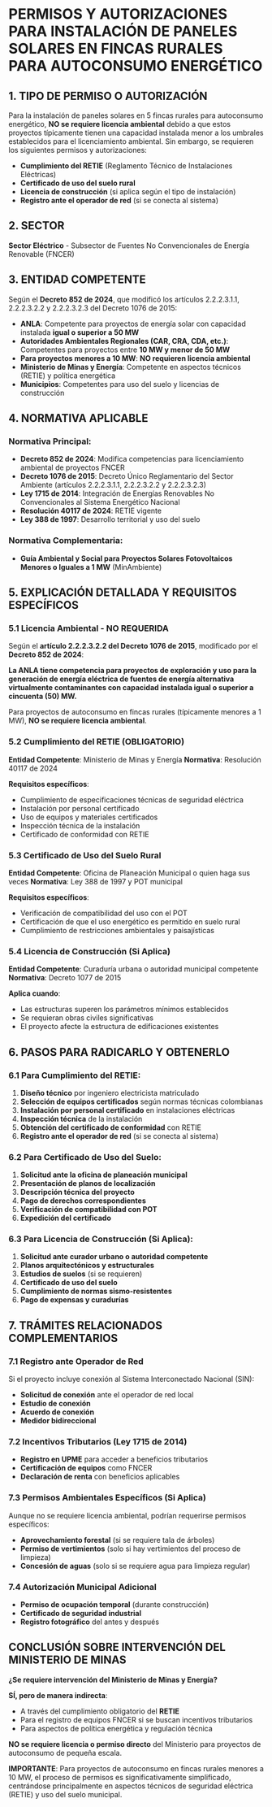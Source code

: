 # PERMISOS Y AUTORIZACIONES PARA INSTALACIÓN DE PANELES SOLARES EN FINCAS RURALES PARA AUTOCONSUMO ENERGÉTICO

## 1. TIPO DE PERMISO O AUTORIZACIÓN

Para la instalación de paneles solares en 5 fincas rurales para autoconsumo energético, **NO se requiere licencia ambiental** debido a que estos proyectos típicamente tienen una capacidad instalada menor a los umbrales establecidos para el licenciamiento ambiental. Sin embargo, se requieren los siguientes permisos y autorizaciones:

- **Cumplimiento del RETIE** (Reglamento Técnico de Instalaciones Eléctricas)
- **Certificado de uso del suelo rural**
- **Licencia de construcción** (si aplica según el tipo de instalación)
- **Registro ante el operador de red** (si se conecta al sistema)

## 2. SECTOR

**Sector Eléctrico** - Subsector de Fuentes No Convencionales de Energía Renovable (FNCER)

## 3. ENTIDAD COMPETENTE

Según el **Decreto 852 de 2024**, que modificó los artículos 2.2.2.3.1.1, 2.2.2.3.2.2 y 2.2.2.3.2.3 del Decreto 1076 de 2015:

- **ANLA**: Competente para proyectos de energía solar con capacidad instalada **igual o superior a 50 MW**
- **Autoridades Ambientales Regionales (CAR, CRA, CDA, etc.)**: Competentes para proyectos entre **10 MW y menor de 50 MW**
- **Para proyectos menores a 10 MW**: **NO requieren licencia ambiental**
- **Ministerio de Minas y Energía**: Competente en aspectos técnicos (RETIE) y política energética
- **Municipios**: Competentes para uso del suelo y licencias de construcción

## 4. NORMATIVA APLICABLE

### Normativa Principal:

- **Decreto 852 de 2024**: Modifica competencias para licenciamiento ambiental de proyectos FNCER
- **Decreto 1076 de 2015**: Decreto Único Reglamentario del Sector Ambiente (artículos 2.2.2.3.1.1, 2.2.2.3.2.2 y 2.2.2.3.2.3)
- **Ley 1715 de 2014**: Integración de Energías Renovables No Convencionales al Sistema Energético Nacional
- **Resolución 40117 de 2024**: RETIE vigente
- **Ley 388 de 1997**: Desarrollo territorial y uso del suelo

### Normativa Complementaria:

- **Guía Ambiental y Social para Proyectos Solares Fotovoltaicos Menores o Iguales a 1 MW** (MinAmbiente)

## 5. EXPLICACIÓN DETALLADA Y REQUISITOS ESPECÍFICOS

### 5.1 Licencia Ambiental - NO REQUERIDA

Según el **artículo 2.2.2.3.2.2 del Decreto 1076 de 2015**, modificado por el **Decreto 852 de 2024**:

**La ANLA tiene competencia para proyectos de exploración y uso para la generación de energía eléctrica de fuentes de energía alternativa virtualmente contaminantes con capacidad instalada igual o superior a cincuenta (50) MW.**

Para proyectos de autoconsumo en fincas rurales (típicamente menores a 1 MW), **NO se requiere licencia ambiental**.

### 5.2 Cumplimiento del RETIE (OBLIGATORIO)

**Entidad Competente**: Ministerio de Minas y Energía
**Normativa**: Resolución 40117 de 2024

**Requisitos específicos**:

- Cumplimiento de especificaciones técnicas de seguridad eléctrica
- Instalación por personal certificado
- Uso de equipos y materiales certificados
- Inspección técnica de la instalación
- Certificado de conformidad con RETIE

### 5.3 Certificado de Uso del Suelo Rural

**Entidad Competente**: Oficina de Planeación Municipal o quien haga sus veces
**Normativa**: Ley 388 de 1997 y POT municipal

**Requisitos específicos**:

- Verificación de compatibilidad del uso con el POT
- Certificación de que el uso energético es permitido en suelo rural
- Cumplimiento de restricciones ambientales y paisajísticas

### 5.4 Licencia de Construcción (Si Aplica)

**Entidad Competente**: Curaduría urbana o autoridad municipal competente
**Normativa**: Decreto 1077 de 2015

**Aplica cuando**:

- Las estructuras superen los parámetros mínimos establecidos
- Se requieran obras civiles significativas
- El proyecto afecte la estructura de edificaciones existentes

## 6. PASOS PARA RADICARLO Y OBTENERLO

### 6.1 Para Cumplimiento del RETIE:

1. **Diseño técnico** por ingeniero electricista matriculado
2. **Selección de equipos certificados** según normas técnicas colombianas
3. **Instalación por personal certificado** en instalaciones eléctricas
4. **Inspección técnica** de la instalación
5. **Obtención del certificado de conformidad** con RETIE
6. **Registro ante el operador de red** (si se conecta al sistema)

### 6.2 Para Certificado de Uso del Suelo:

1. **Solicitud ante la oficina de planeación municipal**
2. **Presentación de planos de localización**
3. **Descripción técnica del proyecto**
4. **Pago de derechos correspondientes**
5. **Verificación de compatibilidad con POT**
6. **Expedición del certificado**

### 6.3 Para Licencia de Construcción (Si Aplica):

1. **Solicitud ante curador urbano o autoridad competente**
2. **Planos arquitectónicos y estructurales**
3. **Estudios de suelos** (si se requieren)
4. **Certificado de uso del suelo**
5. **Cumplimiento de normas sismo-resistentes**
6. **Pago de expensas y curadurías**

## 7. TRÁMITES RELACIONADOS COMPLEMENTARIOS

### 7.1 Registro ante Operador de Red

Si el proyecto incluye conexión al Sistema Interconectado Nacional (SIN):

- **Solicitud de conexión** ante el operador de red local
- **Estudio de conexión**
- **Acuerdo de conexión**
- **Medidor bidireccional**

### 7.2 Incentivos Tributarios (Ley 1715 de 2014)

- **Registro en UPME** para acceder a beneficios tributarios
- **Certificación de equipos** como FNCER
- **Declaración de renta** con beneficios aplicables

### 7.3 Permisos Ambientales Específicos (Si Aplica)

Aunque no se requiere licencia ambiental, podrían requerirse permisos específicos:

- **Aprovechamiento forestal** (si se requiere tala de árboles)
- **Permiso de vertimientos** (solo si hay vertimientos del proceso de limpieza)
- **Concesión de aguas** (solo si se requiere agua para limpieza regular)

### 7.4 Autorización Municipal Adicional

- **Permiso de ocupación temporal** (durante construcción)
- **Certificado de seguridad industrial**
- **Registro fotográfico** del antes y después

## CONCLUSIÓN SOBRE INTERVENCIÓN DEL MINISTERIO DE MINAS

**¿Se requiere intervención del Ministerio de Minas y Energía?**

**SÍ, pero de manera indirecta**:

- A través del cumplimiento obligatorio del **RETIE**
- Para el registro de equipos FNCER si se buscan incentivos tributarios
- Para aspectos de política energética y regulación técnica

**NO se requiere licencia o permiso directo** del Ministerio para proyectos de autoconsumo de pequeña escala.

**IMPORTANTE**: Para proyectos de autoconsumo en fincas rurales menores a 10 MW, el proceso de permisos es significativamente simplificado, centrándose principalmente en aspectos técnicos de seguridad eléctrica (RETIE) y uso del suelo municipal.
